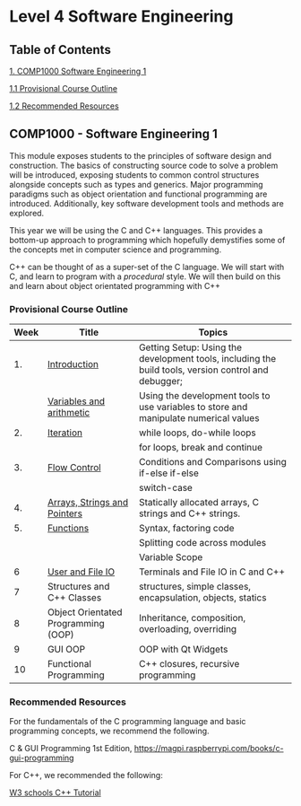 # Level 4 Software Engineering

## Table of Contents
 [1. COMP1000 Software Engineering 1](#comp1000---software-engineering-1)
 
 [1.1 Provisional Course Outline](#provisional-course-outline)

 [1.2 Recommended Resources](#recommended-resources)


## COMP1000 - Software Engineering 1
This module exposes students to the principles of software design and construction. The basics of constructing source code to solve a problem will be introduced, exposing students to common control structures alongside concepts such as types and generics. Major programming paradigms such as object orientation and functional programming are introduced. Additionally, key software development tools and methods are explored.

This year we will be using the C and C++ languages. This provides a bottom-up approach to programming which hopefully demystifies some of the concepts met in computer science and programming.

C++ can be thought of as a super-set of the C language. We will start with C, and learn to program with a *procedural* style. We will then build on this and learn about object orientated programming with C++

### Provisional Course Outline

| Week | Title | Topics | 
| - | - | - |
| 1. | [Introduction](/docs/level4/Introduction.md) | Getting Setup: Using the development tools, including the build tools, version control and debugger; |
|  | [Variables and arithmetic](/docs/level4/variables_and_arithmetic.md) | Using the development tools to use variables to store and manipulate numerical values  | 
| 2. | [Iteration](/docs/level4/iteration.md) | while loops, do-while loops |
|  |  | for loops, break and continue  |
| 3. | [Flow Control](/docs/level4/flowcontrol.md)  | Conditions and Comparisons using if-else if-else |
|   |   | switch-case |
| 4. |  [Arrays, Strings and Pointers](/docs/level4/arrays.md) | Statically allocated arrays, C strings and C++ strings. |
| 5. | [Functions](/docs/level4/functions.md) | Syntax, factoring code |
|  |  | Splitting code across modules |
| | | Variable Scope |
| 6 | [User and File IO](/docs/level4/fileIO.md) | Terminals and File IO in C and C++ |
| 7 | Structures and C++ Classes | structures, simple classes, encapsulation, objects, statics |
| 8 | Object Orientated Programming (OOP) | Inheritance, composition, overloading, overriding |
| 9 | GUI OOP | OOP with Qt Widgets |
| 10 | Functional Programming | C++ closures, recursive programming |

### Recommended Resources
For the fundamentals of the C programming language and basic programming concepts, we recommend the following.

C & GUI Programming 1st Edition, https://magpi.raspberrypi.com/books/c-gui-programming

For C++, we recommended the following:

[W3 schools C++ Tutorial](https://www.w3schools.com/cpp/default.asp)


